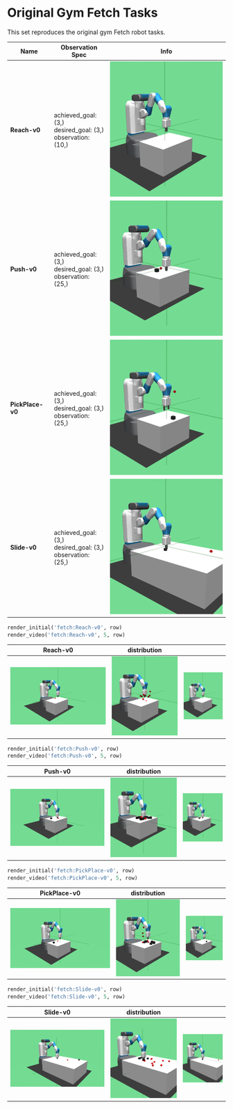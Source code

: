
# Original Gym Fetch Tasks

This set reproduces the original gym Fetch robot tasks.

Name             | Observation Spec               | Info
---------------- | ----------------               | -------
**Reach-v0**     | achieved_goal: (3,)<br>desired_goal: (3,)<br>observation: (10,)     | ![](figures/Reach-v0.gif)
**Push-v0**      | achieved_goal: (3,)<br>desired_goal: (3,)<br>observation: (25,)      | ![](figures/Push-v0.gif)
**PickPlace-v0** | achieved_goal: (3,)<br>desired_goal: (3,)<br>observation: (25,) | ![](figures/PickPlace-v0.gif)
**Slide-v0**     | achieved_goal: (3,)<br>desired_goal: (3,)<br>observation: (25,)     | ![](figures/Slide-v0.gif)


```python
render_initial('fetch:Reach-v0', row)
render_video('fetch:Reach-v0', 5, row)
```

| **Reach-v0** | **distribution** |   |
|:------------:|:----------------:|:-:|
| ![figures/Reach-v0_init.png?ts=702379](figures/Reach-v0_init.png?ts=702379) | ![figures/Reach-v0_reset.png?ts=831980](figures/Reach-v0_reset.png?ts=831980) | ![figures/Reach-v0.gif?ts=496650](figures/Reach-v0.gif?ts=496650) |
```python
render_initial('fetch:Push-v0', row)
render_video('fetch:Push-v0', 5, row)
```

| **Push-v0** | **distribution** |   |
|:-----------:|:----------------:|:-:|
| ![figures/Push-v0_init.png?ts=821917](figures/Push-v0_init.png?ts=821917) | ![figures/Push-v0_reset.png?ts=928564](figures/Push-v0_reset.png?ts=928564) | ![figures/Push-v0.gif?ts=664486](figures/Push-v0.gif?ts=664486) |
```python
render_initial('fetch:PickPlace-v0', row)
render_video('fetch:PickPlace-v0', 5, row)
```

| **PickPlace-v0** | **distribution** |   |
|:----------------:|:----------------:|:-:|
| ![figures/PickPlace-v0_init.png?ts=938748](figures/PickPlace-v0_init.png?ts=938748) | ![figures/PickPlace-v0_reset.png?ts=046546](figures/PickPlace-v0_reset.png?ts=046546) | ![figures/PickPlace-v0.gif?ts=800919](figures/PickPlace-v0.gif?ts=800919) |
```python
render_initial('fetch:Slide-v0', row)
render_video('fetch:Slide-v0', 5, row)
```

| **Slide-v0** | **distribution** |   |
|:------------:|:----------------:|:-:|
| ![figures/Slide-v0_init.png?ts=323357](figures/Slide-v0_init.png?ts=323357) | ![figures/Slide-v0_reset.png?ts=521716](figures/Slide-v0_reset.png?ts=521716) | ![figures/Slide-v0.gif?ts=520065](figures/Slide-v0.gif?ts=520065) |
